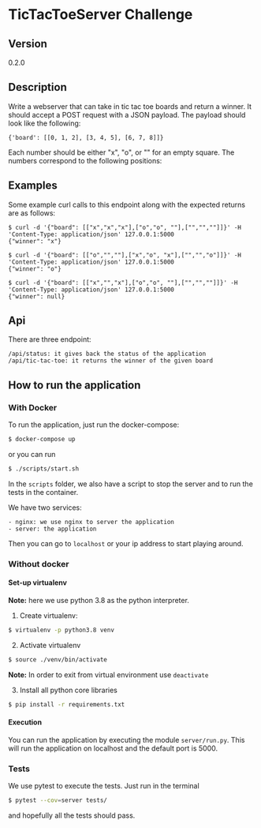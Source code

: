 # TicTacToeServer Challenge

## Version

0.2.0

## Description

Write a webserver that can take in tic tac toe boards and return a winner.
It should accept a POST request with a JSON payload. The payload should look like the following:

    {'board': [[0, 1, 2], [3, 4, 5], [6, 7, 8]]}

Each number should be either "x", "o", or "" for an empty square. The numbers correspond to the following positions:

## Examples

Some example curl calls to this endpoint along with the expected returns are as follows:
    
    $ curl -d '{"board": [["x","x","x"],["o","o", ""],["","",""]]}' -H 'Content-Type: application/json' 127.0.0.1:5000
    {"winner": "x"}

    $ curl -d '{"board": [["o","",""],["x","o", "x"],["","","o"]]}' -H 'Content-Type: application/json' 127.0.0.1:5000
    {"winner": "o"}
    
    $ curl -d '{"board": [["x","","x"],["o","o", ""],["","",""]]}' -H 'Content-Type: application/json' 127.0.0.1:5000
    {"winner": null}
    
 
## Api

There are three endpoint:

    /api/status: it gives back the status of the application
    /api/tic-tac-toe: it returns the winner of the given board
    

## How to run the application

### With Docker

To run the application, just run the docker-compose:

```bash
$ docker-compose up
```

or you can run 

```bash
$ ./scripts/start.sh
```

In the ``scripts`` folder, we also have a script to stop the server and to run the tests in the container.

We have two services:

    - nginx: we use nginx to server the application
    - server: the application

Then you can go to ```localhost``` or your ip address to start playing around.

### Without docker

#### Set-up virtualenv

**Note:** here we use python 3.8 as the python interpreter.

1. Create virtualenv:
```bash
$ virtualenv -p python3.8 venv
```

2. Activate virtualenv
```bash
$ source ./venv/bin/activate
```
**Note:** In order to exit from virtual environment use `deactivate`

3. Install all python core libraries
```bash
$ pip install -r requirements.txt
```

#### Execution

You can run the application by executing the module ``server/run.py``. This will run the application on localhost and the default port is 5000.

### Tests

We use pytest to execute the tests. Just run in the terminal

```bash
$ pytest --cov=server tests/
```

and hopefully all the tests should pass.
